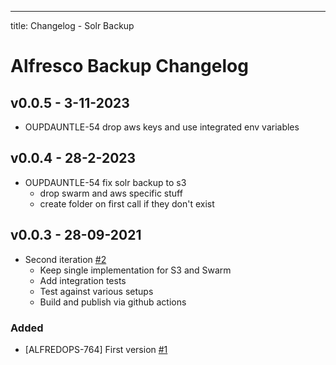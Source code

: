 ---
title: Changelog - Solr Backup

# Alfresco Backup Changelog
## v0.0.5 - 3-11-2023

* OUPDAUNTLE-54 drop aws keys and use integrated env variables


## v0.0.4 - 28-2-2023

* OUPDAUNTLE-54 fix solr backup to s3
  * drop swarm and aws specific stuff
  * create folder on first call if they don't exist


## v0.0.3 - 28-09-2021


* Second iteration [#2]
  * Keep single implementation for S3 and Swarm
  * Add integration tests
  * Test against various setups
  * Build and publish via github actions

[#2]: https://github.com/xenit-eu/solr-backup/pull/2

### Added
* [ALFREDOPS-764] First version [#1]

[#1]: https://github.com/xenit-eu/solr-backup/pull/1


